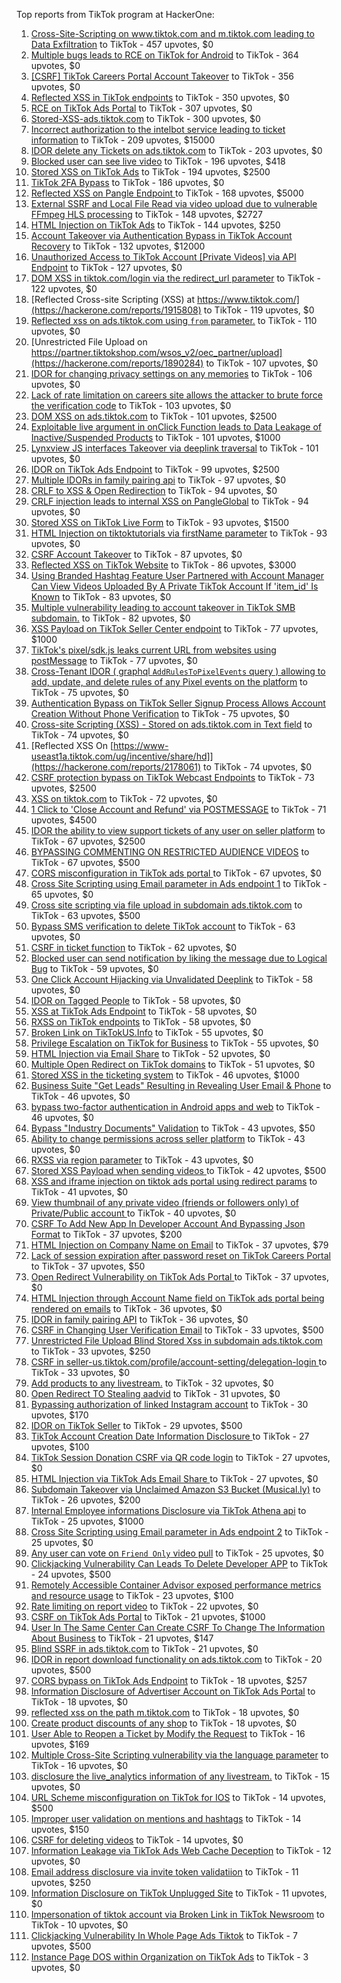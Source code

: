 Top reports from TikTok program at HackerOne:

1. [Cross-Site-Scripting on www.tiktok.com and m.tiktok.com leading to Data Exfiltration](https://hackerone.com/reports/968082) to TikTok - 457 upvotes, $0
2. [Multiple bugs leads to RCE on TikTok for Android](https://hackerone.com/reports/1065500) to TikTok - 364 upvotes, $0
3. [[CSRF] TikTok Careers Portal Account Takeover](https://hackerone.com/reports/1010522) to TikTok - 356 upvotes, $0
4. [Reflected XSS in TikTok endpoints](https://hackerone.com/reports/1350887) to TikTok - 350 upvotes, $0
5. [RCE on TikTok Ads Portal](https://hackerone.com/reports/1024575) to TikTok - 307 upvotes, $0
6. [Stored-XSS-ads.tiktok.com](https://hackerone.com/reports/2306491) to TikTok - 300 upvotes, $0
7. [Incorrect authorization to the intelbot service leading to ticket information](https://hackerone.com/reports/1328546) to TikTok - 209 upvotes, $15000
8. [IDOR delete any Tickets on ads.tiktok.com](https://hackerone.com/reports/1475520) to TikTok - 203 upvotes, $0
9. [Blocked user can see live video](https://hackerone.com/reports/1067967) to TikTok - 196 upvotes, $418
10. [Stored XSS on TikTok Ads](https://hackerone.com/reports/1504202) to TikTok - 194 upvotes, $2500
11. [TikTok 2FA Bypass](https://hackerone.com/reports/1247108) to TikTok - 186 upvotes, $0
12. [Reflected XSS on Pangle Endpoint ](https://hackerone.com/reports/2352968) to TikTok - 168 upvotes, $5000
13. [External SSRF and Local File Read via video upload due to vulnerable FFmpeg HLS processing](https://hackerone.com/reports/1062888) to TikTok - 148 upvotes, $2727
14. [HTML Injection on TikTok Ads](https://hackerone.com/reports/2299529) to TikTok - 144 upvotes, $250
15. [Account Takeover via Authentication Bypass in TikTok Account Recovery](https://hackerone.com/reports/2443228) to TikTok - 132 upvotes, $12000
16. [Unauthorized Access to TikTok Account [Private Videos] via API Endpoint](https://hackerone.com/reports/2868084) to TikTok - 127 upvotes, $0
17. [DOM XSS in tiktok.com/login via the redirect_url parameter](https://hackerone.com/reports/2583874) to TikTok - 122 upvotes, $0
18. [Reflected Cross-site Scripting (XSS) at https://www.tiktok.com/](https://hackerone.com/reports/1915808) to TikTok - 119 upvotes, $0
19. [Reflected xss on ads.tiktok.com using `from` parameter.](https://hackerone.com/reports/1452375) to TikTok - 110 upvotes, $0
20. [Unrestricted File Upload on https://partner.tiktokshop.com/wsos_v2/oec_partner/upload](https://hackerone.com/reports/1890284) to TikTok - 107 upvotes, $0
21. [IDOR for changing privacy settings on any memories](https://hackerone.com/reports/1733627) to TikTok - 106 upvotes, $0
22. [Lack of rate limitation on careers site allows the attacker to brute force the verification code](https://hackerone.com/reports/1075827) to TikTok - 103 upvotes, $0
23. [DOM XSS on ads.tiktok.com](https://hackerone.com/reports/1549451) to TikTok - 101 upvotes, $2500
24. [Exploitable live argument in onClick Function leads to Data Leakage of Inactive/Suspended Products](https://hackerone.com/reports/2295958) to TikTok - 101 upvotes, $1000
25. [Lynxview JS interfaces Takeover via deeplink traversal](https://hackerone.com/reports/2417516) to TikTok - 101 upvotes, $0
26. [IDOR on TikTok Ads Endpoint](https://hackerone.com/reports/1527906) to TikTok - 99 upvotes, $2500
27. [Multiple IDORs in family pairing api](https://hackerone.com/reports/1286332) to TikTok - 97 upvotes, $0
28. [CRLF to XSS & Open Redirection](https://hackerone.com/reports/2012519) to TikTok - 94 upvotes, $0
29. [CRLF injection leads to internal XSS on PangleGlobal](https://hackerone.com/reports/2189960) to TikTok - 94 upvotes, $0
30. [Stored XSS on TikTok Live Form](https://hackerone.com/reports/1542703) to TikTok - 93 upvotes, $1500
31. [HTML Injection on tiktoktutorials via firstName parameter](https://hackerone.com/reports/1343492) to TikTok - 93 upvotes, $0
32. [CSRF Account Takeover](https://hackerone.com/reports/1253462) to TikTok - 87 upvotes, $0
33. [Reflected XSS on TikTok Website](https://hackerone.com/reports/1378413) to TikTok - 86 upvotes, $3000
34. [Using Branded Hashtag Feature User Partnered with Account Manager Can View Videos Uploaded By A Private TikTok Account If 'item_id' Is Known](https://hackerone.com/reports/2209429) to TikTok - 83 upvotes, $0
35. [Multiple vulnerability leading to account takeover in TikTok SMB subdomain.](https://hackerone.com/reports/1404612) to TikTok - 82 upvotes, $0
36. [XSS Payload on TikTok Seller Center endpoint](https://hackerone.com/reports/1554048) to TikTok - 77 upvotes, $1000
37. [TikTok's pixel/sdk.js leaks current URL from websites using postMessage](https://hackerone.com/reports/1598749) to TikTok - 77 upvotes, $0
38. [Cross-Tenant IDOR ( graphql `AddRulesToPixelEvents` query ) allowing to add, update, and delete rules of any Pixel events on the platform](https://hackerone.com/reports/984965) to TikTok - 75 upvotes, $0
39. [Authentication Bypass on TikTok Seller Signup Process Allows Account Creation Without Phone Verification](https://hackerone.com/reports/2286745) to TikTok - 75 upvotes, $0
40. [Cross-site Scripting (XSS) - Stored on ads.tiktok.com in Text  field](https://hackerone.com/reports/1376961) to TikTok - 74 upvotes, $0
41. [Reflected XSS On [https://www-useast1a.tiktok.com/ug/incentive/share/hd]](https://hackerone.com/reports/2178061) to TikTok - 74 upvotes, $0
42. [CSRF protection bypass on TikTok Webcast Endpoints](https://hackerone.com/reports/1543234) to TikTok - 73 upvotes, $2500
43. [XSS on tiktok.com](https://hackerone.com/reports/1322104) to TikTok - 72 upvotes, $0
44. [1 Click to 'Close Account and Refund' via POSTMESSAGE](https://hackerone.com/reports/1897443) to TikTok - 71 upvotes, $4500
45. [IDOR the ability to view support tickets of any user on seller platform](https://hackerone.com/reports/1392630) to TikTok - 67 upvotes, $2500
46. [BYPASSING COMMENTING ON RESTRICTED  AUDIENCE VIDEOS](https://hackerone.com/reports/1337351) to TikTok - 67 upvotes, $500
47. [CORS misconfiguration in TikTok ads portal ](https://hackerone.com/reports/1006524) to TikTok - 67 upvotes, $0
48. [Cross Site Scripting using Email parameter in Ads endpoint 1](https://hackerone.com/reports/953041) to TikTok - 65 upvotes, $0
49. [Cross site scripting via file upload in subdomain ads.tiktok.com](https://hackerone.com/reports/1433125) to TikTok - 63 upvotes, $500
50. [Bypass SMS verification to delete TikTok account](https://hackerone.com/reports/964467) to TikTok - 63 upvotes, $0
51. [CSRF in ticket function](https://hackerone.com/reports/1890310) to TikTok - 62 upvotes, $0
52. [Blocked user can send notification by liking the message due to Logical Bug](https://hackerone.com/reports/1083421) to TikTok - 59 upvotes, $0
53. [One Click Account Hijacking via Unvalidated Deeplink](https://hackerone.com/reports/1500614) to TikTok - 58 upvotes, $0
54. [IDOR on Tagged People](https://hackerone.com/reports/1555376) to TikTok - 58 upvotes, $0
55. [XSS at TikTok Ads Endpoint](https://hackerone.com/reports/1683129) to TikTok - 58 upvotes, $0
56. [RXSS on TikTok endpoints](https://hackerone.com/reports/2280863) to TikTok - 58 upvotes, $0
57. [Broken Link on TikTokUS.Info](https://hackerone.com/reports/1338457) to TikTok - 55 upvotes, $0
58. [Privilege Escalation on TikTok for Business](https://hackerone.com/reports/1505567) to TikTok - 55 upvotes, $0
59. [HTML Injection via Email Share](https://hackerone.com/reports/1490311) to TikTok - 52 upvotes, $0
60. [Multiple Open Redirect on TikTok domains](https://hackerone.com/reports/2221547) to TikTok - 51 upvotes, $0
61. [Stored XSS in the ticketing system](https://hackerone.com/reports/1694037) to TikTok - 46 upvotes, $1000
62. [Business Suite "Get Leads" Resulting in Revealing User Email & Phone](https://hackerone.com/reports/1744194) to TikTok - 46 upvotes, $0
63. [bypass two-factor authentication in Android apps and web](https://hackerone.com/reports/1747978) to TikTok - 46 upvotes, $0
64. [Bypass "Industry Documents" Validation](https://hackerone.com/reports/997514) to TikTok - 43 upvotes, $50
65. [Ability to change permissions across seller platform](https://hackerone.com/reports/1783001) to TikTok - 43 upvotes, $0
66. [RXSS via region parameter](https://hackerone.com/reports/2251191) to TikTok - 43 upvotes, $0
67. [Stored XSS Payload when sending videos ](https://hackerone.com/reports/1536046) to TikTok - 42 upvotes, $500
68. [XSS and iframe injection on tiktok ads portal using redirect params](https://hackerone.com/reports/1514554) to TikTok - 41 upvotes, $0
69. [View thumbnail of any private video (friends or followers only) of Private/Public account ](https://hackerone.com/reports/1498353) to TikTok - 40 upvotes, $0
70. [CSRF To Add New App In Developer Account And Bypassing Json Format](https://hackerone.com/reports/997615) to TikTok - 37 upvotes, $200
71. [HTML Injection on Company Name on Email](https://hackerone.com/reports/1022655) to TikTok - 37 upvotes, $79
72. [Lack of session expiration after password reset on TikTok Careers Portal](https://hackerone.com/reports/997127) to TikTok - 37 upvotes, $50
73. [Open Redirect Vulnerability on TikTok Ads Portal ](https://hackerone.com/reports/948150) to TikTok - 37 upvotes, $0
74. [HTML Injection through Account Name field on TikTok ads portal being rendered on emails](https://hackerone.com/reports/1066607) to TikTok - 36 upvotes, $0
75. [IDOR in family pairing API](https://hackerone.com/reports/1586950) to TikTok - 36 upvotes, $0
76. [CSRF in Changing User Verification Email](https://hackerone.com/reports/1531235) to TikTok - 33 upvotes, $500
77. [Unrestricted File Upload Blind Stored Xss  in subdomain ads.tiktok.com](https://hackerone.com/reports/1577370) to TikTok - 33 upvotes, $250
78. [CSRF in seller-us.tiktok.com/profile/account-setting/delegation-login ](https://hackerone.com/reports/2002352) to TikTok - 33 upvotes, $0
79. [Add products to any livestream.](https://hackerone.com/reports/1654657) to TikTok - 32 upvotes, $0
80. [Open Redirect TO  Stealing aadvid](https://hackerone.com/reports/1378533) to TikTok - 31 upvotes, $0
81. [Bypassing authorization of linked Instagram account](https://hackerone.com/reports/1199965) to TikTok - 30 upvotes, $170
82. [IDOR on TikTok Seller](https://hackerone.com/reports/1509057) to TikTok - 29 upvotes, $500
83. [TikTok Account Creation Date Information Disclosure ](https://hackerone.com/reports/1562020) to TikTok - 27 upvotes, $100
84. [TikTok Session Donation CSRF via QR code login](https://hackerone.com/reports/1133661) to TikTok - 27 upvotes, $0
85. [HTML Injection via TikTok Ads Email Share ](https://hackerone.com/reports/1376990) to TikTok - 27 upvotes, $0
86. [Subdomain Takeover via Unclaimed Amazon S3 Bucket (Musical.ly)](https://hackerone.com/reports/1102537) to TikTok - 26 upvotes, $200
87. [Internal Employee informations Disclosure via TikTok Athena api](https://hackerone.com/reports/1575560) to TikTok - 25 upvotes, $1000
88. [Cross Site Scripting using Email parameter in Ads endpoint 2](https://hackerone.com/reports/946160) to TikTok - 25 upvotes, $0
89. [Any user can vote on `Friend Only` video pull](https://hackerone.com/reports/1793940) to TikTok - 25 upvotes, $0
90. [Clickjacking Vulnerability Can Leads To Delete Developer APP](https://hackerone.com/reports/1416612) to TikTok - 24 upvotes, $500
91. [Remotely Accessible Container Advisor exposed performance metrics and resource usage](https://hackerone.com/reports/1697599) to TikTok - 23 upvotes, $100
92. [Rate limiting on report video](https://hackerone.com/reports/948146) to TikTok - 22 upvotes, $0
93. [CSRF on TikTok Ads Portal](https://hackerone.com/reports/1087436) to TikTok - 21 upvotes, $1000
94. [User In The Same Center Can Create CSRF To Change The Information About Business](https://hackerone.com/reports/1006306) to TikTok - 21 upvotes, $147
95. [Blind SSRF in ads.tiktok.com](https://hackerone.com/reports/1006599) to TikTok - 21 upvotes, $0
96. [IDOR in report download functionality on ads.tiktok.com](https://hackerone.com/reports/1559739) to TikTok - 20 upvotes, $500
97. [CORS bypass on TikTok Ads Endpoint](https://hackerone.com/reports/1001951) to TikTok - 18 upvotes, $257
98. [Information Disclosure of Advertiser Account on TikTok Ads Portal](https://hackerone.com/reports/1018608) to TikTok - 18 upvotes, $0
99. [reflected xss on the path m.tiktok.com](https://hackerone.com/reports/1394440) to TikTok - 18 upvotes, $0
100. [Create product discounts of any shop](https://hackerone.com/reports/1571578) to TikTok - 18 upvotes, $0
101. [User Able to Reopen a Ticket by Modify the Request](https://hackerone.com/reports/998993) to TikTok - 16 upvotes, $169
102. [Multiple Cross-Site Scripting vulnerability via the language parameter](https://hackerone.com/reports/953053) to TikTok - 16 upvotes, $0
103. [disclosure the live_analytics information of any livestream.](https://hackerone.com/reports/1561299) to TikTok - 15 upvotes, $0
104. [URL Scheme misconfiguration on TikTok for IOS](https://hackerone.com/reports/1437294) to TikTok - 14 upvotes, $500
105. [Improper user validation on mentions and hashtags](https://hackerone.com/reports/1610316) to TikTok - 14 upvotes, $150
106. [CSRF for deleting videos](https://hackerone.com/reports/998979) to TikTok - 14 upvotes, $0
107. [Information Leakage via TikTok Ads Web Cache Deception](https://hackerone.com/reports/1484468) to TikTok - 12 upvotes, $0
108. [Email address disclosure via invite token validatiion](https://hackerone.com/reports/1560072) to TikTok - 11 upvotes, $250
109. [Information Disclosure on TikTok Unplugged Site](https://hackerone.com/reports/1249050) to TikTok - 11 upvotes, $0
110. [Impersonation of tiktok account via Broken Link in TikTok Newsroom](https://hackerone.com/reports/1504294) to TikTok - 10 upvotes, $0
111. [Clickjacking Vulnerability In Whole Page Ads Tiktok](https://hackerone.com/reports/1418857) to TikTok - 7 upvotes, $500
112. [Instance Page DOS  within Organization on TikTok Ads](https://hackerone.com/reports/1478930) to TikTok - 3 upvotes, $0
